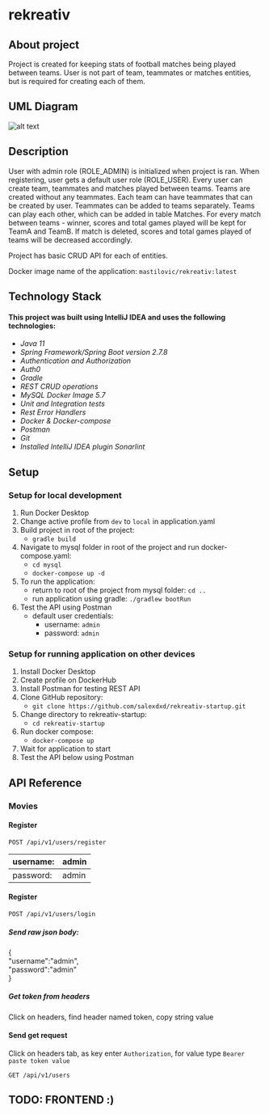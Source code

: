 # rekreativ

## About project

Project is created for keeping stats of football matches being played between teams. User is not part of team, teammates or matches entities, but is required for creating each of them.

## UML Diagram

![alt text](https://github.com/salexdxd/rekreativ-startup/blob/main/src/main/resources/static/UML/RekreativUML.drawio.png?raw=true)

## Description

User with admin role (ROLE_ADMIN) is initialized when project is ran. When registering, user gets a default user role (ROLE_USER). Every user can create team, teammates and matches played between teams. Teams are created without any teammates. Each team can have teammates that can be created by user. Teammates can be added to teams separately. Teams can play each other, which can be added in table Matches. For every match between teams - winner, scores and total games played will be kept for TeamA and TeamB. If match is deleted, scores and total games played of teams will be decreased accordingly.

Project has basic CRUD API for each of entities.

Docker image name of the application: `mastilovic/rekreativ:latest`

## Technology Stack
#### This project was built using IntelliJ IDEA and uses the following technologies:
* _Java 11_
* _Spring Framework/Spring Boot version 2.7.8_
* _Authentication and Authorization_
* _Auth0_
* _Gradle_
* _REST CRUD operations_
* _MySQL Docker Image 5.7_
* _Unit and Integration tests_
* _Rest Error Handlers_
* _Docker & Docker-compose_
* _Postman_
* _Git_
* _Installed IntelliJ IDEA plugin Sonarlint_

## Setup
### Setup for local development

1. Run Docker Desktop
2. Change active profile from `dev` to `local` in application.yaml
3. Build project in root of the project:
   * `gradle build`
4. Navigate to mysql folder in root of the project and run docker-compose.yaml:
    * `cd mysql`
    * `docker-compose up -d`
5. To run the application:
    * return to root of the project from mysql folder: `cd ..`
    * run application using gradle: `./gradlew bootRun`
6. Test the API using Postman
   * default user credentials:
     * username: `admin`
     * password: `admin`

### Setup for running application on other devices

1. Install Docker Desktop
2. Create profile on DockerHub
3. Install Postman for testing REST API
4. Clone GitHub repository:
   * `git clone https://github.com/salexdxd/rekreativ-startup.git`
5. Change directory to rekreativ-startup:
   * `cd rekreativ-startup`
6. Run docker compose:
    * `docker-compose up`
7. Wait for application to start
8. Test the API below using Postman


## API Reference

### Movies

#### Register
```http request
POST /api/v1/users/register
```

| username: | admin |
|-----------|-------|
| password: | admin |

#### Register
```http request
POST /api/v1/users/login
```
##### Send raw json body:
{ <br />
    "username":"admin", <br />
    "password":"admin"
<br />}

##### Get token from headers
Click on headers, find header named token, copy string value

#### Send get request
Click on headers tab, as key enter `Authorization`, for value type `Bearer` ` ` `paste token value` 
```http request
GET /api/v1/users
```

## TODO: FRONTEND :)



